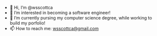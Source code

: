 - 👋 Hi, I’m @wsscottca
- 👀 I’m interested in becoming a software engineer!
- 🌱 I’m currently pursing my computer science degree, while working to build my porfolio!
- 📫 How to reach me: wsscottca@gmail.com
